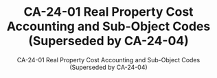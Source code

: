 ---
layout: resources-landing
title: "CA-24-01 Real Property Cost Accounting and Sub-Object Codes (Superseded by CA-24-04)"
subtitle: "CA-24-01 Real Property Cost Accounting and Sub-Object Codes (Superseded by CA-24-04)"
doc-link: ../assets/files/CA-24-01 Real Property Cost Accounting and Sub-Object Codes.pdf
filters: real-property frpc controller-alert omb 2024 archived
fiscal_year: 2024
---
